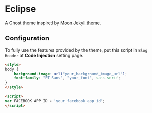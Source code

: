 # Eclipse

A Ghost theme inspired by [Moon Jekyll theme](https://taylantatli.github.io/Moon/).

## Configuration

To fully use the features provided by the theme, put this script in `Blog Header` at **Code Injection** setting page.

```html
<style>
body {
    background-image: url("your_background_image_url");
    font-family: "PT Sans", "your_font", sans-serif;
}
</style>

<script>
var FACEBOOK_APP_ID = 'your_facebook_app_id';
</script>
```

